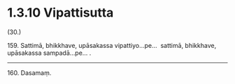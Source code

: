 # 1.3.10 Vipattisutta

(30.)

159\. Sattimā, bhikkhave, upāsakassa vipattiyo…pe…  sattimā, bhikkhave, upāsakassa sampadā…pe… .

---

160\. Dasamaṃ.
